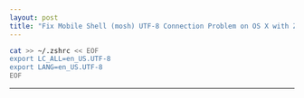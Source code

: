 ```yaml
---
layout: post
title: "Fix Mobile Shell (mosh) UTF-8 Connection Problem on OS X with ZSH"
---
```


```bash
cat >> ~/.zshrc << EOF
export LC_ALL=en_US.UTF-8
export LANG=en_US.UTF-8
EOF
```

---
